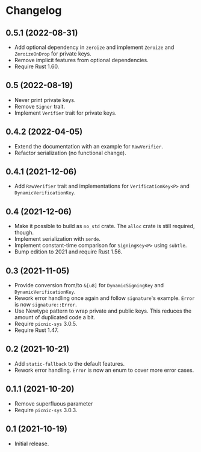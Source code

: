 # Changelog

## 0.5.1 (2022-08-31)

* Add optional dependency in `zeroize` and implement `Zeroize` and `ZeroizeOnDrop` for private keys.
* Remove implicit features from optional dependencies.
* Require Rust 1.60.

## 0.5 (2022-08-19)

* Never print private keys.
* Remove `Signer` trait.
* Implement `Verifier` trait for private keys.

## 0.4.2 (2022-04-05)

* Extend the documentation with an example for `RawVerifier`.
* Refactor serialization (no functional change).

## 0.4.1 (2021-12-06)

* Add `RawVerifier` trait and implementations for `VerificationKey<P>` and `DynamicVerificationKey`.

## 0.4 (2021-12-06)

* Make it possible to build as `no_std` crate. The `alloc` crate is still required, though.
* Implement serialization with `serde`.
* Implement constant-time comparison for `SigningKey<P>` using `subtle`.
* Bump edition to 2021 and require Rust 1.56.

## 0.3 (2021-11-05)

* Provide conversion from/to `&[u8]` for `DynamicSigningKey` and `DynamicVerificationKey`.
* Rework error handling once again and follow `signature`'s example. `Error` is now `signature::Error`.
* Use Newtype pattern to wrap private and public keys. This reduces the amount of duplicated code a bit.
* Require `picnic-sys` 3.0.5.
* Require Rust 1.47.

## 0.2 (2021-10-21)

* Add `static-fallback` to the default features.
* Rework error handling. `Error` is now an enum to cover more error cases.

## 0.1.1 (2021-10-20)

* Remove superfluous parameter
* Require `picnic-sys` 3.0.3.

## 0.1 (2021-10-19)

* Initial release.
